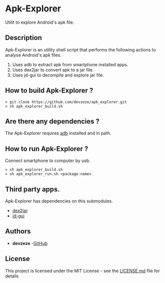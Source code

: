 # Apk-Explorer

Utilit to explore Android's apk file.


## Description
Apk-Explorer is an utility shell script that performs the following actions to analyse Android's apk files.

1. Uses adb to extract apk from smartphone installed apps.
2. Uses dex2jar to convert apk to a jar file.
3. Uses jd-gui to decompile and explore jar file.


## How to build Apk-Explorer ?
```
> git clone https://github.com/devzeze/apk_explorer.git
> sh apk_explorer_build.sh
```

## Are there any dependencies ?
The Apk-Explorer requires [adb](https://developer.android.com/studio/command-line/adb) installed and in path.


## How to run Apk-Explorer ?
Connect smartphone to computer by usb.

```
> sh apk_explorer_build.sh
> sh apk_explorer_run.sh <package-name>
```


## Third party apps.
Apk-Explorer has dependencies on this submodules.

- [dex2jar](https://github.com/devzeze/dex2jar.git)
- [jd-gui](https://github.com/devzeze/jd-gui.git)


## Authors

* **devzeze** -[GitHub](https://github.com/devzeze)

## License

This project is licensed under the MIT License - see the [LICENSE.md](LICENSE.md) file for details
